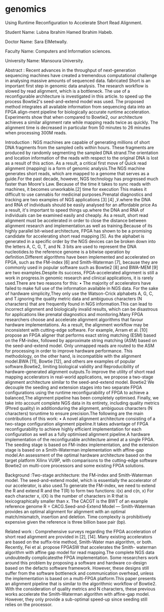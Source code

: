 # genomics
Using Runtime Reconfiguration to Accelerate Short Read Alignment.







Student Name: Lubna Ibrahim Hamed Ibrahim Habeb.

Doctor Name: Sara ElMetwally.

Faculty Name: Computers and Information sciences.

University Name: Mansoura University. 



Abstract : Recent advances in the throughput of next-generation sequencing machines have created a tremendous computational challenge in analysing massive amounts of sequenced data. fabricated Short is an important first step in genomic data analysis. The research workflow is slowed by read alignment, which is a bottleneck. The use of a reconfigurable architecture is investigated in this article. to speed up the process Bowtie2's seed-and-extend model was used. The proposed method integrates all available information from sequencing data into an FPGA align-ment pipeline for biologically accurate runtime acceleration. Experiments show that when compared to Bowtie2, our architecture achieves a similar alignment rate while mapping reads twice as quickly. The alignment time is decreased in particular from 50 minutes to 26 minutes when processing 300M reads.

Introduction : NGS machines are capable of generating millions of short DNA fragments from the sampled cells within hours. These fragments are produced by randomly segmenting the sampled DNA strand.The orientation and location information of the reads with respect to the original DNA is lost as a result of this action. As a result, a critical first move of Quick read alignment (mapping) is a form of genomic analysis.The NGS machine generates short reads, which are mapped to a genome that serves as a guide.For the past decade, however, NGS technology has progressed much faster than Moore's Law. Because of the time it takes to sync reads with machines, it becomes unworkable.[2] time for execution This makes it difficult to use cannabis for medicinal purposes.Prenatal diagnostics and tracking are two examples of NGS applications [3] لا, [4].where the DNA and RNA of individuals should be easily analysed for an affordable price As a result, it's important to speed things up.where the DNA and RNA of individuals can be examined easily and cheaply. As a result, short read alignment must be accelerated in order to close the distance between alignment research and implementation.as well as training.Because of its highly parallel bit-wised architecture, FPGA has shown to be a promising candidate for accelerating short read mapping [5]. As the alphabet is generated in a specific order by the NGS devices can be broken down into the letters A, C, G, T, and N. 3 bits are used to represent the DNA nucleotides.to the reference genome is a bitwise operation by definition.Different algorithms have been implemented and accelerated on FPGA, such as the FM-index [6] and Smith-Waterman [7], because they are commonly used in popular software such as Bowtie2 [8] and BWA-MEM [9] are two examples.Despite its success, FPGA-accelerated alignment is still a work in progress.In genomic research and clinical applications, it is rarely used.There are two reasons for this: • The majority of accelerators have failed to make full use of the information available in NGS data. For the sake of hardware simplicity,They only use the Watson-Crick alphabets A, G, C, and T.ignoring the quality metric data and ambiguous characters (N characters) that are frequently found in NGS information.This can lead to incorrect alignment and biologically invalid results, which can be disastrous for applications like prenatal diagnostics and monitoring.Many FPGA researchers choose and accelerate alignment algorithms that favour hardware implementations. As a result, the alignment workflow may be inconsistent with cutting-edge software. For example, Arram et al. [10] propose an FPGA aligner that performs exact string matching (ESM) based on the FM-index, followed by approximate string matching (ASM) based on the seed-and-extend model. Only unmapped reads are routed to the ASM for processing in order to improve hardware performance. This methodology, on the other hand, is incompatible with the alignment model.BWA [11], Bowtie [12], and others are examples of popular software.Bowtie2, limiting biological validity and Reproducibility of hardware-generated alignment outputs.To improve the utility of short read mapping accelerators in real-world applications, we propose a two-stage alignment architecture similar to the seed-and-extend model. Bowtie2 We decouple the seeding and extension stages into two separate FPGA configurations using the runtime reconfigurability of FPGA to achieve a balanced,The alignment pipeline has been completely optimised. Finally, we take into account complete NGS data in its entirety, including quality metrics (Phred quality) in additionduring the alignment, ambiguous characters (N characters) toruntime to ensure precision.The following are the main contributions of this work: • A novel alignment architecture consisting of a two-stage configuration alignment pipeline.It takes advantage of FPGA reconfigurability to achieve highly efficient implementation for each configuration as well as a fully optimised alignment pipeline.A hardware implementation of the reconfigurable architecture aimed at a single FPGA. The seeding stage is based on FM-index implementation, and the extension stage is based on a Smith-Waterman implementation with affine-gap model.An assessment of the optimal hardware architecture based on the target platform Xilinx VU9P, with comparisons to the cutting-edge software Bowtie2 on multi-core processors and some existing FPGA solutions.

Background :Two-stage architecture: the FM-index and Smith-Waterman model. The seed-and-extend model, which is essentially the accelerator of our accelerator, is also used.To generate the FM-index, we need to extend the R and extend R and the T(R) to form two functions: i(x) and c(n, x) For each character x, i(X) is the number of characters in R that is lexicographically smaller than x. The CACGT is the BWT of an example reference genome R = CACG.Seed-and-Extend Model — Smith-Waterman provides an optimal alignment for alignment with an optimal match/mismatch, insertion and deletion. Time complexity is prohibitively expensive given the reference is three billion base pair (bp). 

Related work : Comprehensive surveys regarding the FPGA acceleration of short read alignment are provided in [2], [14]. Many existing accelerators are based on the suffix-trie method, Smith-Water man algorithm, or both. Recently, Fei et al. propose FPGASW that accelerates the Smith- waterman algorithm with affine gap model for read mapping.The complete NGS data undoubtedly complicatesthe FPGA implementation. Some researchers work around this problem by proposing a software and hardware co-design based on the defacto software framework. However, these designs still suffer from the software bottleneck and communication overhead, unless the implementation is based on a multi-FPGA platform.This paper presents an alignment pipeline that is similar to the algorithmic workflow of Bowtie2. With the consideration of quality metrics and N characters, these previous works accelerate the Smith-Waterman algorithm with affine-gap model. However, they only provide a sub-optimal speed-up since seeding still relies on the processor.



